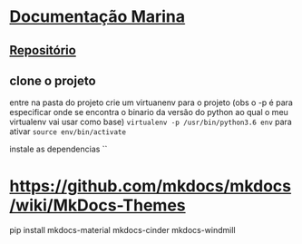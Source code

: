 # [Documentação Marina](https://tiagoti.github.io/marina-doc/docs/site/)

## [Repositório](https://github.com/TiagoTi/marina-doc)

## clone o projeto

entre na pasta do projeto
crie um virtuanenv para o projeto
(obs o -p é para especificar onde se encontra o binario da versão do python ao qual o meu virtualenv vai usar como base)
`virtualenv -p /usr/bin/python3.6 env`
para ativar
`source env/bin/activate`


instale as dependencias
``


# https://github.com/mkdocs/mkdocs/wiki/MkDocs-Themes

pip install mkdocs-material mkdocs-cinder mkdocs-windmill
